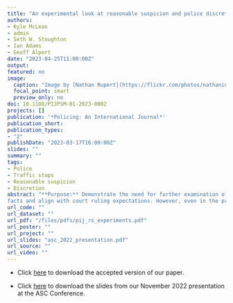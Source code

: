 ```yaml
---
title: "An experimental look at reasonable suspicion and police discretion"
authors:
- Kyle McLean
- admin
- Seth W. Stoughton
- Ian Adams
- Geoff Alpert
date: "2023-04-25T11:00:00Z"
output: 
featured: no
image:
  caption: "Image by [Nathan Rupert](https://flickr.com/photos/nathaninsandiego/) on [Flickr](https://flic.kr/p/75bLgc), [CC BY-NC-ND 2.0](https://creativecommons.org/licenses/by-nc-nd/2.0/)"
  focal_point: smart
  preview_only: no
doi: 10.1108/PIJPSM-01-2023-0002
projects: []
publication: '*Policing: An International Journal*'
publication_short: 
publication_types: 
- "2"
publishDate: "2023-03-17T16:00:00Z"
slides: ""
summary: ""
tags:
- Police
- Traffic stops
- Reasonable suspicion
- Discretion
abstract: "**Purpose:** Demonstrate the need for further examination of legal judgments and the exercise of discretion in policing. **Design:** A factorial vignette survey with traffic stop scenarios based on US Court of Appeals decisions was administered to 396 police officers across six states. Officers were asked to indicate their assessment of the presence of reasonable suspicion and the likelihood that they would extend the stop for investigatory purposes. **Findings:** Officers' reasonable suspicion judgments are significantly influenced by the vignette
facts and align with court ruling expectations. However, even in the presence of reasonable suspicion, responses indicate a limited use of officer discretion to extend the stop. **Originality:** Analyses of officer decision-making often rely on large datasets with easy indicators of location, officer demographics, and citizen demographics, but rarely consider the facts of individual cases. Our study suggests more experimental research is needed to consider the impact of case facts on officer judgments and discretionary activity."
url_code: ""
url_dataset: ""
url_pdf: "/files/pdfs/pij_rs_experiments.pdf"
url_poster: ""
url_project: ""
url_slides: "asc_2022_presentation.pdf"
url_source: ""
url_video: ""
---
```


- Click [here](https://jnix.netlify.app/files/pdfs/pij_rs_experiments.pdf) to download the accepted version of our paper.

- Click [here](https://jnix.netlify.app/publication/52-rs-experiments/asc_2022_presentation.pdf) to download the slides from our November 2022 presentation at the ASC Conference.